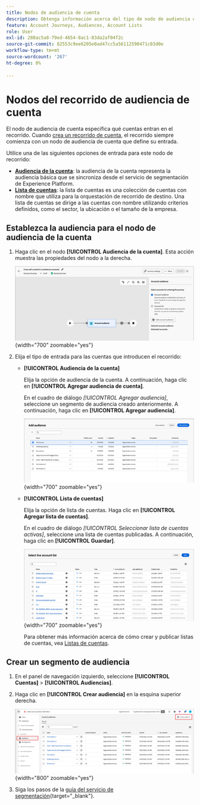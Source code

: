 ```yaml
---
title: Nodos de audiencia de cuenta
description: Obtenga información acerca del tipo de nodo de audiencia de cuenta que puede utilizar para definir la entrada de los recorridos de la cuenta en Journey Optimizer B2B edition.
feature: Account Journeys, Audiences, Account Lists
role: User
exl-id: 288ac5a8-79ed-4654-8ac1-83da2af04f2c
source-git-commit: 82553c9ee6205e0ad47cc5a56112590471c03d0e
workflow-type: tm+mt
source-wordcount: '267'
ht-degree: 0%

---
```



# Nodos del recorrido de audiencia de cuenta

El nodo de audiencia de cuenta especifica qué cuentas entran en el recorrido. Cuando [crea un recorrido de cuenta](./journey-overview.md#create-an-account-journey), el recorrido siempre comienza con un nodo de audiencia de cuenta que define su entrada.

Utilice una de las siguientes opciones de entrada para este nodo de recorrido:

* **[Audiencia de la cuenta](../audiences/account-audience-overview.md)**: la audiencia de la cuenta representa la audiencia básica que se sincroniza desde el servicio de segmentación de Experience Platform.
* **[Lista de cuentas](../accounts/account-lists.md)**: la lista de cuentas es una colección de cuentas con nombre que utiliza para la orquestación de recorrido de destino. Una lista de cuentas se dirige a las cuentas con nombre utilizando criterios definidos, como el sector, la ubicación o el tamaño de la empresa.

## Establezca la audiencia para el nodo de audiencia de la cuenta

1. Haga clic en el nodo **[!UICONTROL Audiencia de la cuenta]**. Esta acción muestra las propiedades del nodo a la derecha.

   ![Nodo de recorrido de audiencia de cuenta](./assets/account-journey-account-audience-node.png){width="700" zoomable="yes"}

1. Elija el tipo de entrada para las cuentas que introducen el recorrido:

   * **[!UICONTROL Audiencia de la cuenta]**

     Elija la opción de audiencia de la cuenta. A continuación, haga clic en **[!UICONTROL Agregar audiencia de cuenta]**.

     En el cuadro de diálogo _[!UICONTROL Agregar audiencia]_, seleccione un segmento de audiencia creado anteriormente. A continuación, haga clic en **[!UICONTROL Agregar audiencia]**.

     ![Seleccione un segmento de audiencia para el nodo](./assets/node-audience-add-dialog.png){width="700" zoomable="yes"}

   * **[!UICONTROL Lista de cuentas]**

     Elija la opción de lista de cuentas. Haga clic en **[!UICONTROL Agregar lista de cuentas]**.

     En el cuadro de diálogo _[!UICONTROL Seleccionar lista de cuentas activas]_, seleccione una lista de cuentas publicadas. A continuación, haga clic en **[!UICONTROL Guardar]**.

     ![Seleccione una lista de cuentas activas para el nodo](./assets/account-journey-account-audience-select-account-list.png){width="700" zoomable="yes"}

     Para obtener más información acerca de cómo crear y publicar listas de cuentas, vea [Listas de cuentas](../accounts/account-lists.md).

## Crear un segmento de audiencia

1. En el panel de navegación izquierdo, seleccione **[!UICONTROL Cuentas]** > **[!UICONTROL Audiencias]**.

1. Haga clic en **[!UICONTROL Crear audiencia]** en la esquina superior derecha.

   ![Crear un segmento de audiencia](./assets/audiences-list-create.png){width="800" zoomable="yes"}

1. Siga los pasos de la [guía del servicio de segmentación](https://experienceleague.adobe.com/es/docs/experience-platform/segmentation/types/account-audiences){target="_blank"}.
